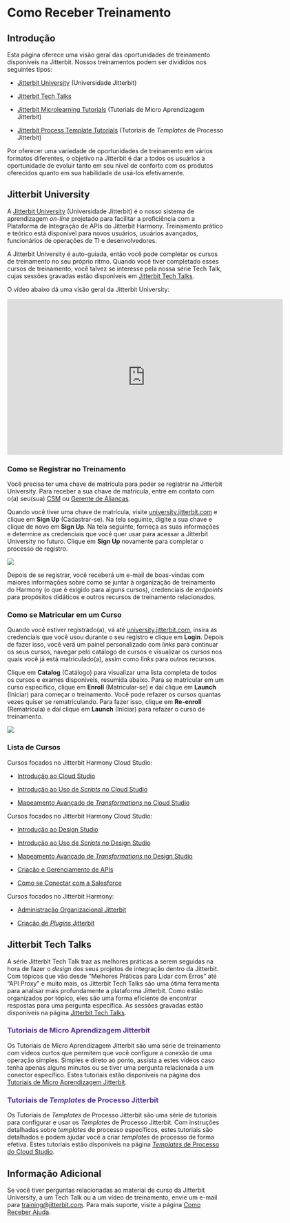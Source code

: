 # Como Receber Treinamento

[//]: # (This is a translation of Version 42, published on January 27, 2022.)

## Introdução

Esta página oferece uma visão geral das oportunidades de treinamento
disponíveis na Jitterbit. Nossos treinamentos podem ser divididos nos
seguintes tipos:

-   [Jitterbit University](#GettingTraining-jitterbit-university) (Universidade Jitterbit)

-   [Jitterbit Tech Talks](#GettingTraining-jitterbit-tech-talks)

-   [Jitterbit Microlearning Tutorials](#GettingTraining-jitterbit-microlearning-tutorials) (Tutoriais de Micro
    Aprendizagem Jitterbit)

-   [Jitterbit Process Template Tutorials](#GettingTraining-jitterbit-process-template-tutorials) (Tutoriais de
    *Templates* de Processo Jitterbit)

Por oferecer uma variedade de oportunidades de treinamento em vários
formatos diferentes, o objetivo na Jitterbit é dar a todos os usuários a
oportunidade de evoluir tanto em seu nível de conforto com os produtos
oferecidos quanto em sua habilidade de usá-los efetivamente.


## Jitterbit University

A <a href="https://university.jitterbit.com/" class="external-link"
rel="nofollow">Jitterbit University</a> (Universidade Jitterbit) é o nosso sistema
de aprendizagem *on-line* projetado para facilitar a proficiência com a
Plataforma de Integração de APIs do Jitterbit Harmony. Treinamento
prático e teórico está disponível para novos usuários, usuários
avançados, funcionários de operações de TI e desenvolvedores.

A Jitterbit University é auto-guiada, então você pode completar os
cursos de treinamento no seu próprio ritmo. Quando você tiver completado
esses cursos de treinamento, você talvez se interesse pela nossa série
Tech Talk, cujas sessões gravadas estão disponíveis em
[Jitterbit Tech Talks](https://success.jitterbit.com/display/DOC/Jitterbit+Tech+Talks).

O vídeo abaixo dá uma visão geral da Jitterbit University:

<iframe src="https://player.vimeo.com/video/366515738" width="640" height="361" frameborder="0" webkitallowfullscreen="" mozallowfullscreen="" allowfullscreen=""></iframe>

### Como se Registrar no Treinamento

Você precisa ter uma chave de matrícula para poder se registrar na
Jitterbit University. Para receber a sua chave de matrícula, entre em
contato com o(a) seu(sua) <a href="mailto:success@jitterbit.com" class="external-link"
rel="nofollow">CSM<a> ou <a href="mailto:alliances@jitterbit.com" class="external-link"
rel="nofollow">Gerente de Alianças</a>.

Quando você tiver uma chave de matrícula, visite
<a href="https://university.jitterbit.com/" class="external-link"
rel="nofollow">university.jitterbit.com</a> e clique em **Sign Up** (Cadastrar-se).
Na tela seguinte, digite a sua chave e clique de novo em **Sign Up**. Na
tela seguinte, forneça as suas informações e determine as credenciais
que você quer usar para acessar a Jitterbit University no futuro. Clique
em **Sign Up** novamente para completar o processo de registro.

<span class="confluence-embedded-file-wrapper"><img
src="https://success.jitterbit.com/download/attachments/87524647/signup_button.png?version=2&amp;modificationDate=1564054515966&amp;api=v2"
class="confluence-embedded-image"
data-image-src="https://success.jitterbit.com/download/attachments/87524647/signup_button.png?version=2&amp;modificationDate=1564054515966&amp;api=v2"
data-unresolved-comment-count="0" data-linked-resource-id="97814126"
data-linked-resource-version="2" data-linked-resource-type="attachment"
data-linked-resource-default-alias="signup_button.png"
data-base-url="https://success.jitterbit.com"
data-linked-resource-content-type="image/png"
data-linked-resource-container-id="87524647"
data-linked-resource-container-version="42" /></span>

Depois de se registrar, você receberá um e-mail de boas-vindas com
maiores informações sobre como se juntar à organização de treinamento do
Harmony (o que é exigido para alguns cursos), credenciais de *endpoints*
para propósitos didáticos e outros recursos de treinamento relacionados.

### Como se Matricular em um Curso

Quando você estiver registrado(a), vá até
<a href="https://university.jitterbit.com/" class="external-link"
rel="nofollow">university.jitterbit.com</a>, insira as credenciais que você usou
durante o seu registro e clique em **Login**. Depois de fazer isso, você
verá um painel personalizado com *links* para continuar os seus cursos,
navegar pelo catálogo de cursos e visualizar os cursos nos quais você já
está matriculado(a), assim como *links* para outros recursos.

Clique em **Catalog** (Catálogo) para visualizar uma lista completa de
todos os cursos e exames disponíveis, resumida abaixo. Para se
matricular em um curso específico, clique em **Enroll** (Matricular-se)
e daí clique em **Launch** (Iniciar) para começar o treinamento. Você
pode refazer os cursos quantas vezes quiser se rematriculando. Para
fazer isso, clique em **Re-enroll** (Rematrícula) e daí clique em
**Launch** (Iniciar) para refazer o curso de treinamento.

<span class="confluence-embedded-file-wrapper"><img
src="https://success.jitterbit.com/download/attachments/87524647/Jitterbit%20University%20Catalog.png?version=1&amp;modificationDate=1629315225012&amp;api=v2"
class="confluence-embedded-image"
data-image-src="https://success.jitterbit.com/download/attachments/87524647/Jitterbit%20University%20Catalog.png?version=1&amp;modificationDate=1629315225012&amp;api=v2"
data-unresolved-comment-count="0" data-linked-resource-id="127449470"
data-linked-resource-version="1" data-linked-resource-type="attachment"
data-linked-resource-default-alias="Jitterbit University Catalog.png"
data-base-url="https://success.jitterbit.com"
data-linked-resource-content-type="image/png"
data-linked-resource-container-id="87524647"
data-linked-resource-container-version="42" /></span>

### Lista de Cursos

Cursos focados no Jitterbit Harmony Cloud Studio:

-   [Introdução ao Cloud Studio](https://success.jitterbit.com/display/DOC/Introduction+to+the+Jitterbit+Harmony+Cloud+Studio)

-   [Introdução ao Uso de *Scripts* no Cloud Studio](https://success.jitterbit.com/display/DOC/Introduction+to+Scripting+in+Cloud+Studio)

-   [Mapeamento Avançado de *Transformations* no Cloud Studio](https://success.jitterbit.com/display/DOC/Advanced+Transformation+Mappings+in+Cloud+Studio)

Cursos focados no Jitterbit Harmony Cloud Studio:

-   [Introdução ao Design Studio](https://success.jitterbit.com/display/DOC/Introduction+to+Design+Studio)

-   [Introdução ao Uso de *Scripts* no Design Studio](https://success.jitterbit.com/display/DOC/Introduction+to+Scripting+in+Design+Studio)

-   [Mapeamento Avançado de *Transformations* no Design Studio](https://success.jitterbit.com/display/DOC/Advanced+Transformation+Mappings+in+Design+Studio)

-   [Criação e Gerenciamento de APIs](https://success.jitterbit.com/display/DOC/API+Creation+and+Management+Training+Course)

-   [Como se Conectar com a Salesforce](https://success.jitterbit.com/display/DOC/Connecting+to+Salesforce)

Cursos focados no Jitterbit Harmony:

-   [Administração Organizacional Jitterbit](https://success.jitterbit.com/display/DOC/Jitterbit+Organizational+Administration)

-   [Criação de *Plugins* Jitterbit](https://success.jitterbit.com/display/DOC/Jitterbit+Plugin+Creation)


## <span id="GettingTraining-jitterbit-tech-talks" class="confluence-anchor-link conf-macro output-inline" hasbody="false" macro-name="anchor"> </span>Jitterbit Tech Talks

A série Jitterbit Tech Talk traz as melhores práticas a serem seguidas
na hora de fazer o *design* dos seus projetos de integração dentro da
Jitterbit. Com tópicos que vão desde “Melhores Práticas para Lidar com
Erros” até “API Proxy” e muito mais, os Jitterbit Tech Talks são uma
ótima ferramenta para analisar mais profundamente a plataforma
Jitterbit. Como estão organizados por tópico, eles são uma forma
eficiente de encontrar respostas para uma pergunta específica. As
sessões gravadas estão disponíveis na página <a href="https://success.jitterbit.com/display/DOC/Jitterbit+Tech+Talks"
rel="nofollow">Jitterbit Tech
Talks</a>.

### <span style="color: rgb(85,46,155);"> <span id="GettingTraining-jitterbit-microlearning-tutorials" class="confluence-anchor-link conf-macro output-inline" hasbody="false" macro-name="anchor"> </span>Tutoriais de Micro Aprendizagem Jitterbit

Os Tutoriais de Micro Aprendizagem Jitterbit são uma série de
treinamento com vídeos curtos que permitem que você configure a conexão
de uma operação simples. Simples e direto ao ponto, assista a estes
vídeos caso tenha apenas alguns minutos ou se tiver uma pergunta
relacionada a um conector específico. Estes tutoriais estão disponíveis
na página dos [Tutoriais de Micro Aprendizagem Jitterbit](https://success.jitterbit.com/display/DOC/Jitterbit+Microlearning+Tutorials).

### <span style="color: rgb(85,46,155);"> <span id="GettingTraining-jitterbit-process-template-tutorials" class="confluence-anchor-link conf-macro output-inline" hasbody="false" macro-name="anchor"> </span>Tutoriais de *Templates* de Processo Jitterbit

Os Tutoriais de *Templates* de Processo Jitterbit são uma série de
tutoriais para configurar e usar os *Templates* de Processo Jitterbit.
Com instruções detalhadas sobre *templates* de processo específicos,
estes tutoriais são detalhados e podem ajudar você a criar *templates*
de processo de forma efetiva. Estes tutoriais estão disponíveis na
página [*Templates* de Processo do Cloud Studio](https://success.jitterbit.com/display/CS/Cloud+Studio+Process+Templates).


## Informação Adicional

Se você tiver perguntas relacionadas ao material de curso da Jitterbit
University, a um Tech Talk ou a um vídeo de treinamento, envie um e-mail
para [training@jitterbit.com](mailto:training@jitterbit.com).
Para mais suporte, visite a página <a href="https://success.jitterbit.com/display/DOC/Getting+Support"
rel="nofollow">Como Receber Ajuda</a>.

